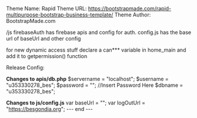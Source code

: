 
Theme Name: Rapid
Theme URL: https://bootstrapmade.com/rapid-multipurpose-bootstrap-business-template/
Theme Author: BootstrapMade.com

/js 
firebaseAuth has firebase apis and config for auth.
config.js has the base url of baseUrl and other config 

for new dynamic access stuff declare a can*** variable in home_main
and add it to getpermission() function


Release Config:

**Changes to apis/db.php**
$servername = "localhost";
$username = "u353330278_bes";
$password = "";  //Insert Password Here
$dbname = "u353330278_bes";

**Changes to js/config.js**
var baseUrl = "";
var logOutUrl = "https://besgondia.org";
--- end ---
